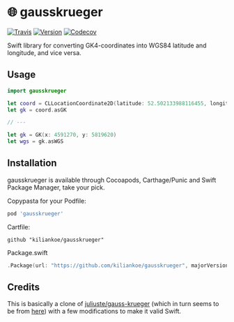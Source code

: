 # 🌐 gausskrueger

[![Travis](https://img.shields.io/travis/kiliankoe/gausskrueger.svg?style=flat-square)](https://travis-ci.org/kiliankoe/gausskrueger)
[![Version](https://img.shields.io/cocoapods/v/gausskrueger.svg?style=flat-square)](http://cocoapods.org/pods/gausskrueger)
[![Codecov](https://img.shields.io/codecov/c/github/kiliankoe/gausskrueger.svg?style=flat-square)](https://codecov.io/gh/kiliankoe/gausskrueger)

Swift library for converting GK4-coordinates into WGS84 latitude and longitude, and vice versa.



## Usage

```swift
import gausskrueger

let coord = CLLocationCoordinate2D(latitude: 52.502133988116455, longitude: 13.342517405215336)
let gk = coord.asGK

// ---

let gk = GK(x: 4591270, y: 5819620)
let wgs = gk.asWGS
```



## Installation

gausskrueger is available through Cocoapods, Carthage/Punic and Swift Package Manager, take your pick.

Copypasta for your Podfile:

```ruby
pod 'gausskrueger'
```

Cartfile:

```
github "kiliankoe/gausskrueger"
```

Package.swift

```swift
.Package(url: "https://github.com/kiliankoe/gausskrueger", majorVersion: 0)
```



## Credits

This is basically a clone of [juliuste/gauss-krueger](https://github.com/juliuste/gauss-krueger) (which in turn seems to be from [here](http://www.heimeier-spielmann.de/kt/javascripts.html)) with a few modifications to make it valid Swift. 

